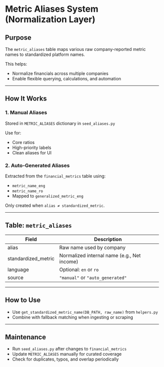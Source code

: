 # Metric Aliases System (Normalization Layer)

## Purpose
The `metric_aliases` table maps various raw company-reported metric names to standardized platform names.

This helps:
- Normalize financials across multiple companies
- Enable flexible querying, calculations, and automation

---

## How It Works

### 1. Manual Aliases
Stored in `METRIC_ALIASES` dictionary in `seed_aliases.py`

Use for:
- Core ratios
- High-priority labels
- Clean aliases for UI

### 2. Auto-Generated Aliases
Extracted from the `financial_metrics` table using:
- `metric_name_eng`
- `metric_name_ro`
- Mapped to `generalized_metric_eng`

Only created when `alias ≠ standardized_metric`.

---

## Table: `metric_aliases`

| Field              | Description                                  |
|-------------------|----------------------------------------------|
| alias              | Raw name used by company                     |
| standardized_metric | Normalized internal name (e.g., Net income) |
| language           | Optional: `en` or `ro`                       |
| source             | `"manual"` or `"auto_generated"`             |

---

## How to Use

- Use `get_standardized_metric_name(DB_PATH, raw_name)` from `helpers.py`
- Combine with fallback matching when ingesting or scraping

---

## Maintenance
- Run `seed_aliases.py` after changes to `financial_metrics`
- Update `METRIC_ALIASES` manually for curated coverage
- Check for duplicates, typos, and overlap periodically

